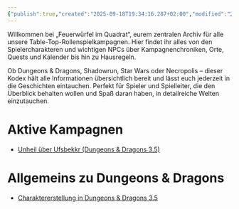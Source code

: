 ```yaml
---
{"publish":true,"created":"2025-09-18T19:34:16.287+02:00","modified":"2025-09-23T20:13:57.949+02:00","cssclasses":""}
---
```


Willkommen bei „Feuerwürfel im Quadrat“, eurem zentralen Archiv für alle unsere Table-Top-Rollenspielkampagnen. Hier findet ihr alles von den Spielercharakteren und wichtigen NPCs über Kampagnenchroniken, Orte, Quests und Kalender bis hin zu Hausregeln.

Ob Dungeons & Dragons, Shadowrun, Star Wars oder Necropolis – dieser Kodex hält alle Informationen übersichtlich bereit und lässt euch jederzeit in die Geschichten eintauchen. Perfekt für Spieler und Spielleiter, die den Überblick behalten wollen und Spaß daran haben, in detailreiche Welten einzutauchen.

# Aktive Kampagnen
* [Unheil über Ufsbekkr (Dungeons & Dragons 3.5)](dnd_ulfsbekkr/cpg_ufsbekkr)


# Allgemeins zu Dungeons & Dragons
* [Charaktererstellung in Dungeons & Dragons 3.5](dnd_ulfsbekkr/rules/charactercreation)
